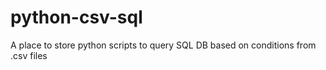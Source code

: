# python-csv-sql
A place to store python scripts to query SQL DB based on conditions from .csv files
